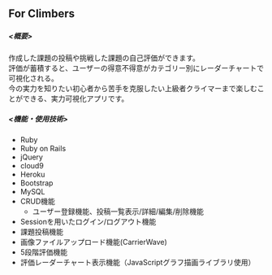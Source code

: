 ## For Climbers　
##### <概要>
作成した課題の投稿や挑戦した課題の自己評価ができます。<br>
評価が蓄積すると、ユーザーの得意不得意がカテゴリー別にレーダーチャートで可視化される。<br>
今の実力を知りたい初心者から苦手を克服したい上級者クライマーまで楽しむことができる、実力可視化アプリです。<br>

##### <機能・使用技術>
- Ruby
- Ruby on Rails
- jQuery
- cloud9
- Heroku
- Bootstrap
- MySQL
- CRUD機能
  - ユーザー登録機能、投稿一覧表示/詳細/編集/削除機能
- Sessionを用いたログイン/ログアウト機能
- 課題投稿機能
- 画像ファイルアップロード機能(CarrierWave)
- 5段階評価機能
- 評価レーダーチャート表示機能（JavaScriptグラフ描画ライブラリ使用）
